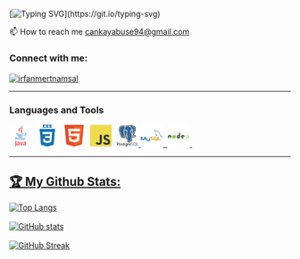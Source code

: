 [![Typing SVG](https://readme-typing-svg.demolab.com?font=Fira+Code&weight=500&size=25&duration=2500&pause=1000&color=EA782B&center=true&vCenter=true&width=500&height=75&lines=Hello!+I'm+Buse+%C3%87ankaya.)](https://git.io/typing-svg)

📫 How to reach me cankayabuse94@gmail.com

<h3 align="left">Connect with me:</h3>

<a href="https://www.linkedin.com/in/buse-cankaya/" target="blank"><img align="center" src="https://raw.githubusercontent.com/rahuldkjain/github-profile-readme-generator/master/src/images/icons/Social/linked-in-alt.svg" alt="irfanmertnamsal" height="25" width="30" /></a>

---

<h3 align="left">Languages and Tools</h3>
<div>
  <img src="https://github.com/devicons/devicon/blob/master/icons/java/java-original-wordmark.svg" title="Java" alt="Java" width="40" height="40"/>&nbsp;
  <img src="https://github.com/devicons/devicon/blob/master/icons/css3/css3-plain-wordmark.svg"  title="CSS3" alt="CSS" width="40" height="40"/>&nbsp;
  <img src="https://github.com/devicons/devicon/blob/master/icons/html5/html5-original.svg" title="HTML5" alt="HTML" width="40" height="40"/>&nbsp;
  <img src="https://github.com/devicons/devicon/blob/master/icons/javascript/javascript-original.svg" title="JavaScript" alt="JavaScript" width="40" height="40"/>&nbsp;
 <a href="https://www.postgresql.org" target="_blank" rel="noreferrer"> <img src="https://raw.githubusercontent.com/devicons/devicon/master/icons/postgresql/postgresql-original-wordmark.svg" alt="postgresql" width="40" height="40"/>
  <img src="https://github.com/devicons/devicon/blob/master/icons/mysql/mysql-original-wordmark.svg" title="MySQL"  alt="MySQL" width="40" height="40"/>&nbsp;
  <img src="https://github.com/devicons/devicon/blob/master/icons/nodejs/nodejs-original-wordmark.svg" title="NodeJS" alt="NodeJS" width="40" height="40"/>&nbsp;

   
   </div>
  

---

## 🏆 My Github Stats:
![Top Langs](https://github-readme-stats.vercel.app/api/top-langs/?username=busecnky&theme=dark)
<br></br>
![GitHub stats](https://github-readme-stats.vercel.app/api?username=busecnky&show_icons=true&theme=dark)
<br></br>
[![GitHub Streak](http://github-readme-streak-stats.herokuapp.com?user=busecnky&theme=dark&hide_border=true&date_format=M%20j%5B%2C%20Y%5D)](https://git.io/streak-stats)


